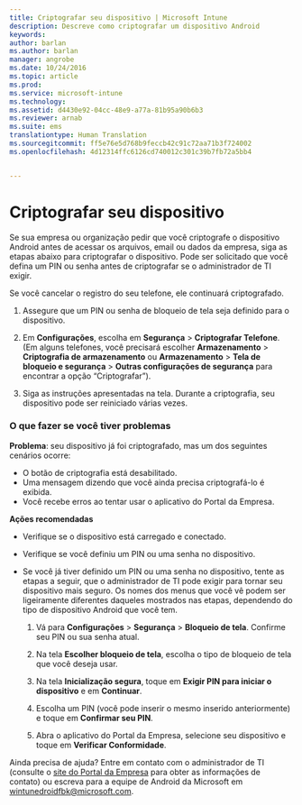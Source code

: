 ```yaml
---
title: Criptografar seu dispositivo | Microsoft Intune
description: Descreve como criptografar um dispositivo Android
keywords: 
author: barlan
ms.author: barlan
manager: angrobe
ms.date: 10/24/2016
ms.topic: article
ms.prod: 
ms.service: microsoft-intune
ms.technology: 
ms.assetid: d4430e92-04cc-48e9-a77a-81b95a90b6b3
ms.reviewer: arnab
ms.suite: ems
translationtype: Human Translation
ms.sourcegitcommit: ff5e76e5d768b9feccb42c91c72aa71b3f724002
ms.openlocfilehash: 4d12314ffc6126cd740012c301c39b7fb72a5bb4


---
```



# Criptografar seu dispositivo

Se sua empresa ou organização pedir que você criptografe o dispositivo Android antes de acessar os arquivos, email ou dados da empresa, siga as etapas abaixo para criptografar o dispositivo. Pode ser solicitado que você defina um PIN ou senha antes de criptografar se o administrador de TI exigir.

Se você cancelar o registro do seu telefone, ele continuará criptografado.

1.  Assegure que um PIN ou senha de bloqueio de tela seja definido para o dispositivo.

2.  Em **Configurações**, escolha em **Segurança** &gt; **Criptografar Telefone**.
    (Em alguns telefones, você precisará escolher **Armazenamento** &gt; **Criptografia de armazenamento** ou **Armazenamento** &gt; **Tela de bloqueio e segurança** &gt; **Outras configurações de segurança** para encontrar a opção “Criptografar”).

3.  Siga as instruções apresentadas na tela. Durante a criptografia, seu dispositivo pode ser reiniciado várias vezes.

### O que fazer se você tiver problemas
**Problema**: seu dispositivo já foi criptografado, mas um dos seguintes cenários ocorre:

- O botão de criptografia está desabilitado.
- Uma mensagem dizendo que você ainda precisa criptografá-lo é exibida.
- Você recebe erros ao tentar usar o aplicativo do Portal da Empresa.

**Ações recomendadas**

- Verifique se o dispositivo está carregado e conectado.
- Verifique se você definiu um PIN ou uma senha no dispositivo.
- Se você já tiver definido um PIN ou uma senha no dispositivo, tente as etapas a seguir, que o administrador de TI pode exigir para tornar seu dispositivo mais seguro. Os nomes dos menus que você vê podem ser ligeiramente diferentes daqueles mostrados nas etapas, dependendo do tipo de dispositivo Android que você tem.

    1. Vá para **Configurações** > **Segurança** > **Bloqueio de tela**. Confirme seu PIN ou sua senha atual.

    2. Na tela **Escolher bloqueio de tela**, escolha o tipo de bloqueio de tela que você deseja usar.

    3. Na tela **Inicialização segura**, toque em **Exigir PIN para iniciar o dispositivo** e em **Continuar**.

    4. Escolha um PIN (você pode inserir o mesmo inserido anteriormente) e toque em **Confirmar seu PIN**.

    5. Abra o aplicativo do Portal da Empresa, selecione seu dispositivo e toque em **Verificar Conformidade**.

Ainda precisa de ajuda? Entre em contato com o administrador de TI (consulte o [site do Portal da Empresa](http://portal.manage.microsoft.com) para obter as informações de contato) ou escreva para a equipe de Android da Microsoft em wintunedroidfbk@microsoft.com.



<!--HONumber=Oct16_HO3-->


